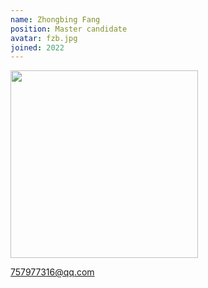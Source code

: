 ```yaml
---
name: Zhongbing Fang
position: Master candidate
avatar: fzb.jpg
joined: 2022
---
```


<img width="300" src="{{site.baseurl}}/images/people/{{page.avatar}}" data-action="zoom">

757977316@qq.com
